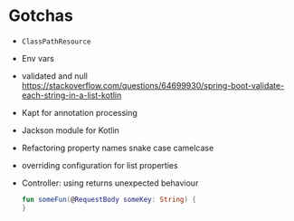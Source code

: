 # Gotchas

* `ClassPathResource`
* Env vars
* validated and null
    https://stackoverflow.com/questions/64699930/spring-boot-validate-each-string-in-a-list-kotlin
* Kapt for annotation processing
* Jackson module for Kotlin
* Refactoring property names snake case camelcase
* overriding configuration for list properties
* Controller: using returns unexpected behaviour

    ```kotlin
    fun someFun(@RequestBody someKey: String) {
    }
    ```
